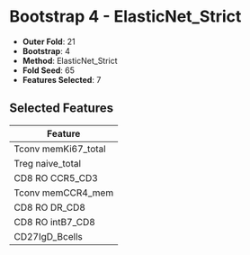 # Bootstrap 4 - ElasticNet_Strict

- **Outer Fold**: 21
- **Bootstrap**: 4
- **Method**: ElasticNet_Strict
- **Fold Seed**: 65
- **Features Selected**: 7

## Selected Features

| Feature |
|---------|
| Tconv memKi67_total |
| Treg naive_total |
| CD8 RO CCR5_CD3 |
| Tconv memCCR4_mem |
| CD8 RO DR_CD8 |
| CD8 RO intB7_CD8 |
| CD27IgD_Bcells |
